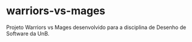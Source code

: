 warriors-vs-mages
=================

Projeto Warriors vs Mages desenvolvido para a disciplina de Desenho de Software da UnB.
